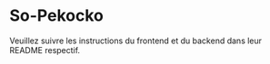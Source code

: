 # So-Pekocko

Veuillez suivre les instructions du frontend et du backend dans leur README respectif.